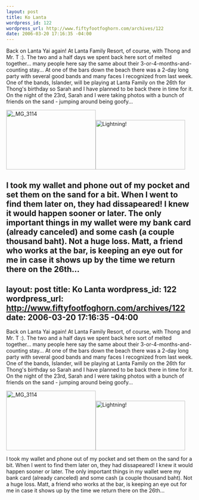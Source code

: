 ```yaml
--- 
layout: post
title: Ko Lanta
wordpress_id: 122
wordpress_url: http://www.fiftyfootfoghorn.com/archives/122
date: 2006-03-20 17:16:35 -04:00
---
```

Back on Lanta Yai again! At Lanta Family Resort, of course, with Thong and Mr. T :). The two and a half days we spent back here sort of melted together... many people here say the same about their 3-or-4-months-and-counting stay... At one of the bars down the beach there was a 2-day long party with several good bands and many faces I recognized from last week. One of the bands, Islander, will be playing at Lanta Family on the 26th for Thong's birthday so Sarah and I have planned to be back there in time for it. On the night of the 23rd, Sarah and I were taking photos with a bunch of friends on the sand - jumping around being goofy...

<a href="http://flickr.com/photos/fiftyfeet/117525874"><img src="http://static.flickr.com/55/117525874_5d86b9f9f8_m.jpg" width="240" height="160" alt="_MG_3114" border="0" /></a><a href="http://flickr.com/photos/fiftyfeet/117164243"><img src="http://static.flickr.com/48/117164243_864df55c69_m.jpg" width="240" height="133" alt="Lightning!" border="0" /></a>

I took my wallet and phone out of my pocket and set them on the sand for a bit. When I went to find them later on, they had dissapeared! I knew it would happen sooner or later. The only important things in my wallet were my bank card (already canceled) and some cash (a couple thousand baht). Not a huge loss. Matt, a friend who works at the bar, is keeping an eye out for me in case it shows up by the time we return there on the 26th...
--- 
layout: post
title: Ko Lanta
wordpress_id: 122
wordpress_url: http://www.fiftyfootfoghorn.com/archives/122
date: 2006-03-20 17:16:35 -04:00
---
Back on Lanta Yai again! At Lanta Family Resort, of course, with Thong and Mr. T :). The two and a half days we spent back here sort of melted together... many people here say the same about their 3-or-4-months-and-counting stay... At one of the bars down the beach there was a 2-day long party with several good bands and many faces I recognized from last week. One of the bands, Islander, will be playing at Lanta Family on the 26th for Thong's birthday so Sarah and I have planned to be back there in time for it. On the night of the 23rd, Sarah and I were taking photos with a bunch of friends on the sand - jumping around being goofy...

<a href="http://flickr.com/photos/fiftyfeet/117525874"><img src="http://static.flickr.com/55/117525874_5d86b9f9f8_m.jpg" width="240" height="160" alt="_MG_3114" border="0" /></a><a href="http://flickr.com/photos/fiftyfeet/117164243"><img src="http://static.flickr.com/48/117164243_864df55c69_m.jpg" width="240" height="133" alt="Lightning!" border="0" /></a>

I took my wallet and phone out of my pocket and set them on the sand for a bit. When I went to find them later on, they had dissapeared! I knew it would happen sooner or later. The only important things in my wallet were my bank card (already canceled) and some cash (a couple thousand baht). Not a huge loss. Matt, a friend who works at the bar, is keeping an eye out for me in case it shows up by the time we return there on the 26th...
